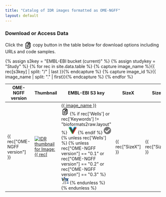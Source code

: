 ```yaml
---
title: "Catalog of IDR images formatted as OME-NGFF"
layout: default
---
```

<script type="application/ld+json">
{
  "@context": "http://schema.org",
  "@type": "DataCatalog",
  "inLanguage": "en-US",
  "name": "IDR OME-NGFF Samples",
  "publisher": {
    "@type": "Organization",
    "name": "GitHub"
  },
  "copyrightYear": "2022",
  "discussionUrl": "https://github.com/IDR/ome-ngff-samples/issues",

  "accessMode": "visual",
  "measurementTechnique": "microscopy"

}
</script>

<style>
    .page-content .wrapper {
        box-sizing: border-box;
        width: 100%;
        max-width: 100%;
    }
    .dataTables_scrollHeadInner {
        margin: 0 auto;
    }
    .icon {
        width: 24px;
        height: 24px;
    }
    .icon.vizarr {
        width: 27px;
    }
    .no_border {
        border: none;
        background: none;
        padding: 0;
    }
    .shake {
        animation: 0.1s linear 0s infinite alternate seesaw;
    }

    @-webkit-keyframes seesaw { from { transform: rotate(-0.05turn) } to { transform: rotate(0.05turn); }  }
    @keyframes seesaw { from { transform: rotate(-0.05turn) } to { transform: rotate(0.05turn); }  }
</style>

<h3><strong>Download or Access Data</strong></h3>

<p>Click the <img class="icon" src="assets/img/copy.png" style="vertical-align: middle;"/> copy button in the table below for download options including URLs and code samples.</p>

<table class="display table" id="table">
    <thead>
<!-- TODO: should be read from data file -->
        <tr>
            <th>OME-NGFF version</th>
            <th>Thumbnail</th>
            <th>EMBL-EBI S3 key</th>
            <th>SizeX</th>
            <th>SizeY</th>
            <th>SizeZ</th>
            <th>SizeC</th>
            <th>SizeT</th>
            <th>Axes</th>
            <th>Wells</th>
            <th>Fields</th>
            <th>Keywords</th>
            <th>License</th>
            <th>Study</th>
            <th>DOI</th>
            <th>Date added</th>
        </tr>
    </thead>
    <tbody>
{% assign s3key = "EMBL-EBI bucket (current)" %}
{% assign studykey = "Study" %}
{% for rec in site.data.table %}
{% capture image_name %}{{ rec[s3key] | split: "/" | last }}{% endcapture %}
{% capture image_id %}{{ image_name | split: "." | first}}{% endcapture %}
        <tr>
            <td>{{ rec["OME-NGFF version"] }}</td>
            <td>
                <a target="_blank"
                    title="Open NGFF {% if rec['Wells'] %}Plate{% else %}Image{% endif %} in Vizarr"
                    href="http://hms-dbmi.github.io/vizarr/?source={{ rec[s3key] }}">
                    <img
                        alt="IDR thumbnail for Image:{{ rec["Representative Image ID"] }}"
                        style="margin:0"
                        src="https://idr.openmicroscopy.org/webclient/render_thumbnail/{{ rec["Representative Image ID"] }}/"
                    />
                </a>
            </td>
            <td>
                <a href="{{ rec[s3key] }}">
                    {{ image_name }}
                </a><br>
                <button class="no_border" title="Show download options" onclick="showS3Options('{{ rec[s3key] }}', '{{ image_name }}')">
                    <img class="icon" src="assets/img/copy.png"/>
                </button>
                <!-- vizarr supports Plate or Non-bioformats2raw images -->
                {% if rec['Wells'] or rec['Keywords'] != "bioformats2raw.layout" %}
                <a title="View NGFF {% if rec['Wells'] %}Plate{% else %}Image{% endif %} in Vizarr" target="_blank"
                    href="http://hms-dbmi.github.io/vizarr/?source={{ rec[s3key] }}">
                    <img class="icon vizarr" src="assets/img/vizarr_logo.png"/></a>
                {% endif %}
                <a title="Validate NGFF with 'ome-ngff-validator' in new browser tab" target="_blank"
                    href="https://ome.github.io/ome-ngff-validator/?source={{ rec[s3key] }}">
                    <img class="icon" style="opacity: 0.5" src="assets/img/check.png"/></a>
                {% unless rec['Wells'] %}
                {% unless rec["OME-NGFF version"] == "0.1" or rec["OME-NGFF version"] == "0.2" or rec["OME-NGFF version"] == "0.3" %}
                <a title="Open with itk-vtk-viewer in new browser tab" target="_blank"
                    href="https://kitware.github.io/itk-vtk-viewer/app/?rotate=false&fileToLoad={{ rec[s3key] }}">
                    <img class="icon" src="assets/img/itkvtk_logo.png"/></a>
                {% endunless %}
                {% endunless %}
            </td>
            <td>{{ rec["SizeX"] }}</td>
            <td>{{ rec["SizeY"] }}</td>
            <td>{{ rec["SizeZ"] }}</td>
            <td>{{ rec["SizeC"] }}</td>
            <td>{{ rec["SizeT"] }}</td>
            <td>{{ rec["Axes"] }}</td>
            <td>{{ rec["Wells"] }}</td>
            <td>{{ rec["Fields"] }}</td>
            <td>{{ rec["Keywords"] }}</td>
            <td>{{ rec["License"] }}</td>
            <td>
                <a href="https://idr.openmicroscopy.org/search/?query=Name:{{ rec[studykey] }}">
                    {{ rec["Study"] }}
                </a>
                <br>
                {% if rec["Wells"] %}
                    <a target="_blank" title="View Plate in IDR"
                        href="https://idr.openmicroscopy.org/webclient/?show=plate-{{ image_id }}">
                        <img class="icon" src="assets/img/plate16.png"/>
                    </a>
                {% else %}
                    <a target="_blank" title="View Image in IDR"
                        href="https://idr.openmicroscopy.org/webclient/img_detail/{{ image_id }}/">
                        <img class="icon" src="assets/img/view.svg"/>
                    </a>
                {% endif %}
            </td>
            <td>{{ rec["DOI"] }}</td>
            <td>{{ rec["Date added"] }}</td>
        </tr>
{% endfor %}
    </tbody>
</table>

<script>
$(document).ready( function () {
    $('#table').DataTable( {
          "scrollX": true,
          "pageLength": 100,
          "order": [[ 15, 'desc' ]]
    });
} );

function generatePythonCode(httpsUrl) {
    const s3Url = httpsUrl.replace('https://uk1s3.embassy.ebi.ac.uk/', 's3://');
    const endpoint = 'https://uk1s3.embassy.ebi.ac.uk';

    const code = `import zarr

zarr_group = zarr.open(
    "${s3Url}",
    storage_options={
        "anon": True,
        "client_kwargs": {
            "endpoint_url": "${endpoint}"
        }
    }
)`;

    const html = `<span style="color: #0000ff;">import</span> zarr

zarr_group = zarr.<span style="color: #795e26;">open</span>(
    <span style="color: #008000;">"${s3Url}"</span>,
    storage_options={
        <span style="color: #008000;">"anon"</span>: <span style="color: #0000ff;">True</span>,
        <span style="color: #008000;">"client_kwargs"</span>: {
            <span style="color: #008000;">"endpoint_url"</span>: <span style="color: #008000;">"${endpoint}"</span>
        }
    }
)`;

    return { code, html };
}

function showS3Options(httpsUrl, imageName) {
    const s3Url = httpsUrl.replace('https://uk1s3.embassy.ebi.ac.uk/', 's3://');
    const endpoint = 'https://uk1s3.embassy.ebi.ac.uk';
    const awsCommand = `aws s3 sync --endpoint-url ${endpoint} --no-sign-request ${s3Url} ${imageName}`;
    const omeZarrCommand = `uvx --with ome-zarr ome_zarr download ${httpsUrl} --output ${imageName}`;
    const python = generatePythonCode(httpsUrl);

    const modal = document.getElementById('s3OptionsModal');
    document.getElementById('s3OptionsTitle').textContent = `Download Options: ${imageName}`;
    document.getElementById('awsCliCommand').textContent = awsCommand;
    document.getElementById('omeZarrCommand').textContent = omeZarrCommand;
    document.getElementById('s3Endpoint').textContent = endpoint;
    document.getElementById('s3UrlText').textContent = s3Url;
    document.getElementById('httpsUrlText').textContent = httpsUrl;
    document.getElementById('pythonCodeInOptions').innerHTML = python.html;

    document.getElementById('awsCliCommand').dataset.copyText = awsCommand;
    document.getElementById('omeZarrCommand').dataset.copyText = omeZarrCommand;
    document.getElementById('s3Endpoint').dataset.copyText = endpoint;
    document.getElementById('s3UrlText').dataset.copyText = s3Url;
    document.getElementById('httpsUrlText').dataset.copyText = httpsUrl;
    document.getElementById('pythonCodeInOptions').dataset.copyText = python.code;

    modal.style.display = 'block';

    modal.onclick = closeS3Options;
}

function closeS3Options(event) {
    // event is undifined if click comes from x button
    if (event == undefined || event?.target.id == "s3OptionsModal") {
        document.getElementById('s3OptionsModal').style.display = 'none';
    }
}

function copyFromDataset(element) {
    copyTextToClipboard(element.dataset.copyText);
}

function copyTextToClipboard(text) {
    var textArea = document.createElement("textarea");
    // Place in the top-left corner of screen regardless of scroll position.
    textArea.style.position = 'fixed';

    textArea.value = text;

    document.body.appendChild(textArea);
    textArea.focus();
    textArea.select();

    var successful;
    try {
        successful = document.execCommand('copy');
    } catch (err) {
        console.log('Oops, unable to copy');
    }
    document.body.removeChild(textArea);

    if (successful) {
        // Show "Copied!" feedback to the left of button
        let target = event.target;
        let feedback = document.createElement('span');
        feedback.textContent = 'Copied! ';
        feedback.style.color = '#28a745';
        feedback.style.fontSize = '12px';
        feedback.style.marginRight = '5px';
        target.parentNode.insertBefore(feedback, target);

        setTimeout(() => {
            feedback.remove();
        }, 1500)
    } else {
        console.log("Copying failed")
    }
}
</script>

<!-- Modal for S3 options -->
<div id="s3OptionsModal" style="display: none; position: fixed; z-index: 1000; left: 0; top: 0; width: 100%; height: 100%; background-color: rgba(0,0,0,0.4); overflow-y: auto;">
    <div style="background-color: white; margin: 2% auto 5% auto; padding: 20px; border-radius: 5px; width: 80%; max-width: 700px;">
        <div style="display: flex; justify-content: space-between; align-items: center; margin-bottom: 15px;">
            <h3 style="margin: 0;" id="s3OptionsTitle">Download Options</h3>
            <button onclick="closeS3Options()" style="background: none; border: none; font-size: 24px; cursor: pointer;">&times;</button>
        </div>

        <div style="margin-bottom: 20px; padding: 15px; border: 3px solid #e0e0e0; border-radius: 5px;">
            <div style="display: flex; justify-content: space-between; align-items: center; margin-bottom: 5px; gap: 10px;">
                <h4 style="margin: 0;">HTTPS URL:</h4>
                <div style="display: flex; align-items: center;">
                    <button onclick="copyFromDataset(document.getElementById('httpsUrlText'))" style="padding: 6px 12px; cursor: pointer; background: #0066cc; color: white; border: none; border-radius: 3px; font-size: 12px;">
                        Copy
                    </button>
                </div>
            </div>
            <code id="httpsUrlText" style="display: block; padding: 10px; background: #f5f5f5; border-radius: 3px; overflow-x: auto; white-space: nowrap;"></code>
        </div>

        <div style="margin-bottom: 20px; padding: 15px; border: 3px solid #e0e0e0; border-radius: 5px;">
            <div style="display: flex; justify-content: space-between; align-items: center; margin-bottom: 5px; gap: 10px;">
                <h4 style="margin: 0;"><a href="https://ome-zarr.readthedocs.io/en/stable/index.html" target="_blank" style="color: #0066cc; text-decoration: underline;">ome-zarr</a> CLI Command:</h4>
                <div style="display: flex; align-items: center;">
                    <button onclick="copyFromDataset(document.getElementById('omeZarrCommand'))" style="padding: 6px 12px; cursor: pointer; background: #0066cc; color: white; border: none; border-radius: 3px; font-size: 12px;">
                        Copy
                    </button>
                </div>
            </div>
            <code id="omeZarrCommand" style="display: block; padding: 10px; background: #f5f5f5; border-radius: 3px; overflow-x: auto; white-space: nowrap;"></code>
        </div>

        <div style="margin-bottom: 20px; padding: 15px; border: 3px solid #e0e0e0; border-radius: 5px;">
            <div style="display: flex; justify-content: space-between; align-items: center; margin-bottom: 5px; gap: 10px;">
                <h4 style="margin: 0;">AWS CLI Command:</h4>
                <div style="display: flex; align-items: center;">
                    <button onclick="copyFromDataset(document.getElementById('awsCliCommand'))" style="padding: 6px 12px; cursor: pointer; background: #0066cc; color: white; border: none; border-radius: 3px; font-size: 12px;">
                        Copy
                    </button>
                </div>
            </div>
            <code id="awsCliCommand" style="display: block; padding: 10px; background: #f5f5f5; border-radius: 3px; overflow-x: auto; white-space: nowrap;"></code>
        </div>

        <div style="margin-bottom: 20px; padding: 15px; border: 3px solid #e0e0e0; border-radius: 5px;">
            <div style="margin-bottom: 20px;">
                <div style="display: flex; justify-content: space-between; align-items: center; margin-bottom: 5px; gap: 10px;">
                    <h4 style="margin: 0;">S3 Endpoint URL:</h4>
                    <div style="display: flex; align-items: center;">
                        <button onclick="copyFromDataset(document.getElementById('s3Endpoint'))" style="padding: 6px 12px; cursor: pointer; background: #0066cc; color: white; border: none; border-radius: 3px; font-size: 12px;">
                            Copy
                        </button>
                    </div>
                </div>
                <code id="s3Endpoint" style="display: block; padding: 10px; background: #f5f5f5; border-radius: 3px; overflow-x: auto;"></code>
            </div>

            <div style="margin-bottom: 0;">
                <div style="display: flex; justify-content: space-between; align-items: center; margin-bottom: 5px; gap: 10px;">
                    <h4 style="margin: 0;">S3 URL:</h4>
                    <div style="display: flex; align-items: center;">
                        <button onclick="copyFromDataset(document.getElementById('s3UrlText'))" style="padding: 6px 12px; cursor: pointer; background: #0066cc; color: white; border: none; border-radius: 3px; font-size: 12px;">
                            Copy
                        </button>
                    </div>
                </div>
                <code id="s3UrlText" style="display: block; padding: 10px; background: #f5f5f5; border-radius: 3px; overflow-x: auto;"></code>
            </div>
        </div>

        <div style="margin-bottom: 0; padding: 15px; border: 3px solid #e0e0e0; border-radius: 5px;">
            <div style="display: flex; justify-content: space-between; align-items: center; margin-bottom: 5px; gap: 10px;">
                <h4 style="margin: 0;"><a href="https://zarr.readthedocs.io/en/stable/" target="_blank" style="color: #0066cc; text-decoration: underline;">Zarr-Python</a>:</h4>
                <div style="display: flex; align-items: center;">
                    <button onclick="copyFromDataset(document.getElementById('pythonCodeInOptions'))" style="padding: 6px 12px; cursor: pointer; background: #0066cc; color: white; border: none; border-radius: 3px; font-size: 12px;">
                        Copy
                    </button>
                </div>
            </div>
            <pre id="pythonCodeInOptions" style="margin: 0; padding: 15px; background: #f5f5f5; border-radius: 3px; overflow-x: auto;"></pre>
        </div>
    </div>
</div>
